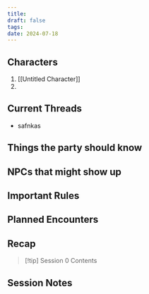 ```yaml
---
title: 
draft: false
tags: 
date: 2024-07-18
---
```

## Characters
1. [[Untitled Character]]
2. 

## Current Threads
* safnkas

## Things the party should know


## NPCs that might show up


## Important Rules


## Planned Encounters


## Recap

> [!tip] Session 0
> Contents


## Session Notes

